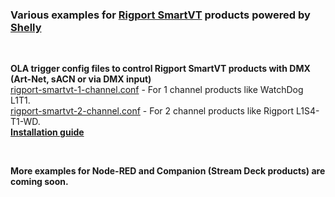### Various examples for [Rigport SmartVT](https://rigport.com/) products powered by [Shelly](https://shelly.com/)  
<br>
  
**OLA trigger config files to control Rigport SmartVT products with DMX (Art-Net, sACN or via DMX input)**  
[rigport-smartvt-1-channel.conf](rigport-smartvt-1-channel.conf) - For 1 channel products like WatchDog L1T1.  
[rigport-smartvt-2-channel.conf](rigport-smartvt-2-channel.conf) - For 2 channel products like Rigport L1S4-T1-WD.   
**[Installation guide](https://github.com/gobo-ws/rigport-smartvt/wiki)**

<br>  
  
**More examples for Node-RED and Companion (Stream Deck products) are coming soon.**

